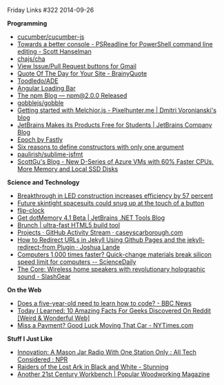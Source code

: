 Friday Links #322
2014-09-26

**Programming**

- [cucumber/cucumber-js](https://github.com/cucumber/cucumber-js)
- [Towards a better console - PSReadline for PowerShell command line editing - Scott Hanselman](http://www.hanselman.com/blog/TowardsABetterConsolePSReadlineForPowerShellCommandLineEditing.aspx)
- [chajs/cha](https://github.com/chajs/cha)
- [View Issue/Pull Request buttons for Gmail](https://github.com/blog/1891-view-issue-pull-request-buttons-for-gmail)
- [Quote Of The Day for Your Site - BrainyQuote](http://www.brainyquote.com/link/)
- [Toodledo/ADE](https://github.com/Toodledo/ADE)
- [Angular Loading Bar](http://chieffancypants.github.io/angular-loading-bar/)
- [The npm Blog — npm@2.0.0 Released](http://blog.npmjs.org/post/98131109725/npm-2-0-0)
- [gobblejs/gobble](https://github.com/gobblejs/gobble)
- [Getting started with Melchior.js - Pixelhunter.me | Dmitri Voronianski's blog](http://pixelhunter.me/post/98247138509/getting-started-with-melchior-js)
- [JetBrains Makes its Products Free for Students | JetBrains Company Blog](http://blog.jetbrains.com/blog/2014/09/23/jetbrains-makes-its-products-free-for-students/)
- [Epoch by Fastly](http://fastly.github.io/epoch/)
- [Six reasons to define constructors with only one argument](https://gcanti.github.io/2014/09/25/six-reasons-to-define-constructors-with-only-one-argument.html)
- [paulirish/sublime-jsfmt](https://github.com/paulirish/sublime-jsfmt)
- [ScottGu's Blog - New D-Series of Azure VMs with 60% Faster CPUs, More Memory and Local SSD Disks](http://weblogs.asp.net/scottgu/new-d-series-of-azure-vms-with-60-faster-cpus-more-memory-and-local-ssd-disks)

**Science and Technology**

- [Breakthrough in LED construction increases efficiency by 57 percent](http://www.gizmag.com/organic-led-efficiency-increase-nanotechnology/33971/)
- [Future skintight spacesuits could snug up at the touch of a button](http://www.gizmag.com/mit-shrink-wrap-spacesuit/33866/)
- [flip-clock](http://granze.github.io/flip-clock/components/flip-clock/)
- [Get dotMemory 4.1 Beta | JetBrains .NET Tools Blog](http://blog.jetbrains.com/dotnet/2014/09/19/get-dotmemory-4-1-beta/)
- [Brunch | ultra-fast HTML5 build tool](http://brunch.io/)
- [Projects · GitHub Activity Stream · caseyscarborough.com](http://caseyscarborough.com/projects/github-activity/)
- [How to Redirect URLs in Jekyll Using Github Pages and the jekyll-redirect-from Plugin · Joshua Lande](http://joshualande.com/redirect-urls-jekyll-github/)
- [Computers 1,000 times faster? Quick-change materials break silicon speed limit for computers -- ScienceDaily](http://www.sciencedaily.com/releases/2014/09/140919110639.htm?utm_source=feedburner&utm_medium=feed&utm_campaign=Feed%3A+sciencedaily+%28Latest+Science+News+--+ScienceDaily%29)
- [The Core: Wireless home speakers with revolutionary holographic sound - SlashGear](http://www.slashgear.com/the-core-wireless-home-speakers-with-revolutionary-holographic-sound-26347628/)

**On the Web**

- [Does a five-year-old need to learn how to code? - BBC News](http://m.bbc.com/news/technology-29145904)
- [Today I Learned: 10 Amazing Facts For Geeks Discovered On Reddit [Weird & Wonderful Web]](http://www.makeuseof.com/tag/learned-amazing-facts-geeks-reddit-weird-wonderful-web/)
- [Miss a Payment? Good Luck Moving That Car - NYTimes.com](http://dealbook.nytimes.com/2014/09/24/miss-a-payment-good-luck-moving-that-car/?_php=true&_type=blogs&_php=true&_type=blogs&_r=1&)

**Stuff I Just Like**

- [Innovation: A Mason Jar Radio With One Station Only : All Tech Considered : NPR](http://www.npr.org/blogs/alltechconsidered/2014/09/25/351514077/innovation-a-mason-jar-radio-with-one-station-only?utm_medium=RSS&utm_campaign=technology)
- [Raiders of the Lost Ark in Black and White - Stunning](http://extension765.com/sdr/18-raiders)
- [Another 21st Century Workbench | Popular Woodworking Magazine](http://www.popularwoodworking.com/woodworking-blogs/editors-blog/another-21st-century-workbench)